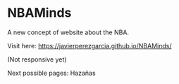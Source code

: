 # NBAMinds
A new concept of website about the NBA.

Visit here: https://javierperezgarcia.github.io/NBAMinds/

(Not responsive yet)

Next possible pages: Hazañas

